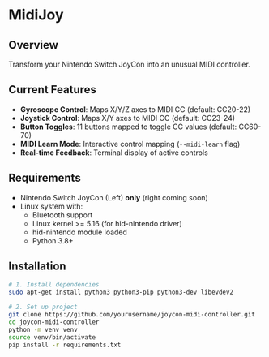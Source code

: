 # MidiJoy

## Overview
Transform your Nintendo Switch JoyCon into an unusual MIDI controller.

## Current Features
- **Gyroscope Control**: Maps X/Y/Z axes to MIDI CC (default: CC20-22)
- **Joystick Control**: Maps X/Y axes to MIDI CC (default: CC23-24)
- **Button Toggles**: 11 buttons mapped to toggle CC values (default: CC60-70)
- **MIDI Learn Mode**: Interactive control mapping (`--midi-learn` flag)
- **Real-time Feedback**: Terminal display of active controls

## Requirements
- Nintendo Switch JoyCon (Left) **only** (right coming soon)
- Linux system with:
  - Bluetooth support
  - Linux kernel >= 5.16 (for hid-nintendo driver)
  - hid-nintendo module loaded
  - Python 3.8+

## Installation
```bash
# 1. Install dependencies
sudo apt-get install python3 python3-pip python3-dev libevdev2

# 2. Set up project
git clone https://github.com/yourusername/joycon-midi-controller.git
cd joycon-midi-controller
python -m venv venv
source venv/bin/activate
pip install -r requirements.txt
